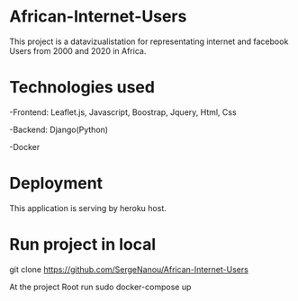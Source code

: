 # African-Internet-Users
This project is a  datavizualistation for representating internet and facebook Users from 2000
and 2020 in Africa.

# Technologies used
-Frontend: Leaflet.js, Javascript, Boostrap, Jquery, Html, Css

-Backend: Django(Python)

-Docker

# Deployment
This application is serving by heroku host.

# Run project in local
git clone https://github.com/SergeNanou/African-Internet-Users

At the project Root run sudo docker-compose up
